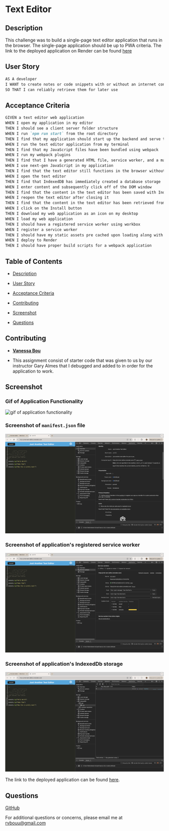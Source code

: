 # Text Editor

## Description

This challenge was to build a single-page text editor application that runs in the browser. The single-page application should be up to PWA criteria. The link to the deployed application on Render can be found [here](https://rvb-text-editor.onrender.com/)

## User Story

```md
AS A developer
I WANT to create notes or code snippets with or without an internet connection
SO THAT I can reliably retrieve them for later use
```

## Acceptance Criteria

```md
GIVEN a text editor web application
WHEN I open my application in my editor
THEN I should see a client server folder structure
WHEN I run `npm run start` from the root directory
THEN I find that my application should start up the backend and serve the client
WHEN I run the text editor application from my terminal
THEN I find that my JavaScript files have been bundled using webpack
WHEN I run my webpack plugins
THEN I find that I have a generated HTML file, service worker, and a manifest file
WHEN I use next-gen JavaScript in my application
THEN I find that the text editor still functions in the browser without errors
WHEN I open the text editor
THEN I find that IndexedDB has immediately created a database storage
WHEN I enter content and subsequently click off of the DOM window
THEN I find that the content in the text editor has been saved with IndexedDB
WHEN I reopen the text editor after closing it
THEN I find that the content in the text editor has been retrieved from our IndexedDB
WHEN I click on the Install button
THEN I download my web application as an icon on my desktop
WHEN I load my web application
THEN I should have a registered service worker using workbox
WHEN I register a service worker
THEN I should have my static assets pre cached upon loading along with subsequent pages and static assets
WHEN I deploy to Render
THEN I should have proper build scripts for a webpack application
```

## Table of Contents

* [Description](#description)

* [User Story](#user-story)

* [Acceptance Criteria](#acceptance-criteria)

* [Contributing](#contributing)

* [Screenshot](#screenshot)

* [Questions](#questions)

## Contributing

* [**Vanessa Bou**](https://github.com/rvbouu)
 
 * This assignment consist of starter code that was given to us by our instructor Gary Almes that I debugged and added to in order for the application to work.

## Screenshot

### Gif of Application Functionality
![gif of application functionality](./images/pwa-text-editor.gif)

### Screenshot of `manifest.json` file
![screenshot of manifest.json](./images/manifest_json.png)

### Screenshot of application's registered service worker
![screenshot of registered service worker](./images/service_workers.png)

### Screenshot of application's IndexedDb storage
![screenshot of IndexedDb storage](./images/indexeddb.png)

The link to the deployed application can be found [here](https://rvb-text-editor.onrender.com/).

## Questions

  [GitHub](https://github.com/rvbouu)

  For additional questions or concerns, please email me at rvbouu@gmail.com
